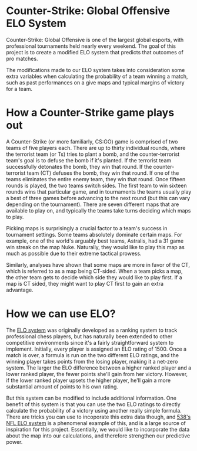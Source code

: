 # Counter-Strike: Global Offensive ELO System

Counter-Strike: Global Offensive  is one of the largest global esports, with
professional tournaments held nearly every weekend. The goal of this project is 
to create a modified ELO system that predicts that outcomes of pro matches. 

The modifications made to our ELO system takes into consideration some extra
variables when calculating the probability of a team winning a match, such as
past performances on a give maps and typical margins of victory for a team.

# How a Counter-Strike game plays out

A Counter-Strike (or more familiarly, CS:GO) game is comprised of two teams of
five players each. There are up to thirty individual rounds, where the
terrorist team (or Ts) tries to plant a bomb, and the counter-terrorist team's goal is
to defuse the bomb if it's planted. If the terrorist team successfully detonates
the bomb, they win that round. If the counter-terrorist team (CT) defuses the bomb,
they win that round. If one of the teams eliminates the entire enemy team, they
win that round. Once fifteen rounds is played, the two teams switch sides. The
first team to win sixteen rounds wins that particular game, and in tournaments
the teams usually play a best of three games before advancing to the next round
(but this can vary depending on the tournament). There are seven different maps
that are available to play on, and typically the teams take turns deciding which
maps to play.

Picking maps is surprisingly a crucial factor to a team's success in tournament 
settings. Some teams absolutely dominate certain maps. For example, one of the 
world's arguably best teams, Astralis, had a 31 game win streak on the map Nuke.
Naturally, they would like to play this map as much as possible due to their 
extreme tactical prowess. 

Similarly, analyses have shown that some maps are more in favor of the CT, which 
is referred to as a map being CT-sided. When a team picks a map, the other team
gets to decide which side they would like to play first. If a map is CT sided, 
they might want to play CT first to gain an extra advantage.

# How we can use ELO?

The [ELO system](https://en.m.wikipedia.org/wiki/Elo_rating_system) was
originally developed as a ranking system to track professional chess players,
but has naturally been extended to other competitive environments since it's a
fairly straightforward system to implement. Initially, every player is assigned
an ELO rating of 1500. Once a match is over, a formula is run on the two
different ELO ratings, and the winning player takes points from the losing
player, making it a net-zero system. The larger the ELO difference between a
higher ranked player and a lower ranked player, the fewer points she'll gain
from her victory. However, if the lower ranked player upsets the higher player,
he'll gain a more substantial amount of points to his own rating. 

But this system can be modified to include additional information. One benefit
of this system is that you can use the two ELO ratings to directly calculate the 
probability of a victory using another really simple formula. There are tricks
you can use to incoporate this extra data though, and [538's NFL ELO system](https://fivethirtyeight.com/methodology/how-our-nfl-predictions-work/) 
is a phenomenal example of this, and is a large source of inspiration for this 
project. Essentially, we would like to incorporate the data about the map into
our calculations, and therefore strengthen our predictive power.